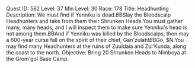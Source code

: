 Quest ID: 582
Level: 37
Min Level: 30
Race: 178
Title: Headhunting
Description: We must find if Yenniku is dead.$B$BSlay the Bloodscalp Headhunters and take from them their Shrunken Heads.You must gather many, many heads, and I will inspect them to make sure Yenniku's head is not among them.$B$BAnd if Yenniku was killed by the Bloodscalps, then may a 600-year curse fall on the spirit of their chief, Gan'zulah!$B$BGo, $N.You may find many Headhunters at the ruins of Zuuldaia and Zul'Kunda, along the coast to the north.
Objective: Bring 20 Shrunken Heads to Nimboya at the Grom'gol Base Camp.
